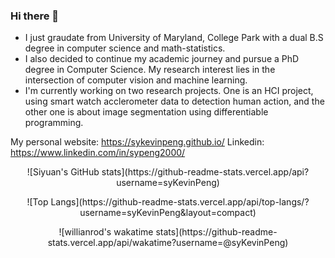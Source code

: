 ### Hi there 👋

- I just graudate from University of Maryland, College Park with a dual B.S degree in computer science and math-statistics.
- I also decided to continue my academic journey and pursue a PhD degree in Computer Science. My research interest lies in the intersection of computer vision and machine learning.
- I'm currently working on two research projects. One is an HCI project, using smart watch acclerometer data to detection human action, and the other one is about image segmentation using differentiable programming. 

My personal website: <a href="https://sykevinpeng.github.io/">https://sykevinpeng.github.io/</a>
Linkedin: <a href="https://www.linkedin.com/in/sypeng2000/">https://www.linkedin.com/in/sypeng2000/</a>

<p align="center">
![Siyuan's GitHub stats](https://github-readme-stats.vercel.app/api?username=syKevinPeng)
</p>

<p align="center">
![Top Langs](https://github-readme-stats.vercel.app/api/top-langs/?username=syKevinPeng&layout=compact)
</p>

<p align="center">
![willianrod's wakatime stats](https://github-readme-stats.vercel.app/api/wakatime?username=@syKevinPeng)
</p>
